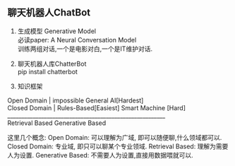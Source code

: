 ## 聊天机器人ChatBot

1. 生成模型 Generative Model  
必读paper: A Neural Conversation Model  
训练两组对话,一个是电影对白,一个是IT维护对话.  

2. 聊天机器人库ChatterBot  
pip install chatterbot  

3. 知识框架  

Open Domain     |    impossible                    General AI[Hardest]  
Closed Domain   |    Rules-Based[Easiest]          Smart Machine [Hard]  
                ________________________________________________________  
                Retrieval Based                    Generative Based  

这里几个概念:
Open Domain: 可以理解为广域, 即可以随便聊,什么领域都可以.
Closed Domain: 专业域, 即只可以聊某个专业领域.
Retrieval Based: 理解为需要人为设置.
Generative Based: 不需要人为设置,直接用数据喂就可以.
